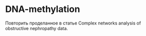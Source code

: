 DNA-methylation
===============
Повторить проделанное в статье Complex networks analysis of obstructive nephropathy data.
